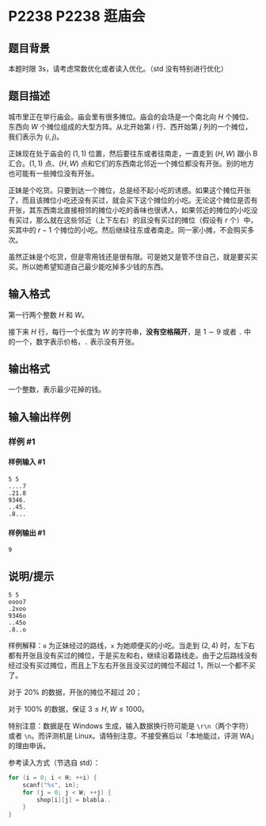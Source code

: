 # P2238 P2238 逛庙会

## 题目背景

本题时限 3s，请考虑常数优化或者读入优化。（std 没有特别进行优化）

## 题目描述

城市里正在举行庙会。庙会里有很多摊位。庙会的会场是一个南北向 $H$ 个摊位、东西向 $W$ 个摊位组成的大型方阵。从北开始第 $i$ 行、西开始第 $j$ 列的一个摊位，我们表示为 $(i,j)$。

正妹现在处于庙会的 $(1,1)$ 位置，然后要往东或者往南走，一直走到 $(H,W)$ 跟小 B 汇合。$(1,1)$ 点、$(H,W)$ 点和它们的东西南北邻近一个摊位都没有开张。别的地方也可能有一些摊位没有开张。

正妹是个吃货。只要到达一个摊位，总是经不起小吃的诱惑。如果这个摊位开张了，而且该摊位小吃还没有买过，就会买下这个摊位的小吃。无论这个摊位是否有开张，其东西南北直接相邻的摊位小吃的香味也很诱人，如果邻近的摊位的小吃没有买过，那么就在这些邻近（上下左右）的且没有买过的摊位（假设有 $r$ 个）中，买其中的 $r-1$ 个摊位的小吃。然后继续往东或者南走。同一家小摊，不会购买多次。

虽然正妹是个吃货，但是零用钱还是很有限。可是她又是管不住自己，就是要买买买。所以她希望知道自己最少能吃掉多少钱的东西。

## 输入格式

第一行两个整数 $H$ 和 $W$。

接下来 $H$ 行，每行一个长度为 $W$ 的字符串，**没有空格隔开**，是 $1\sim9$ 或者 `.` 中的一个，数字表示价格，`.` 表示没有开张。

## 输出格式

一个整数，表示最少花掉的钱。

## 输入输出样例

### 样例 #1

#### 样例输入 #1

```
5 5
....7
.21.8
9346.
..45.
.8...
```

#### 样例输出 #1

```
9
```

## 说明/提示

```plain
5 5
oooo7
.2xoo
9346o
..45o
.8..o
```

样例解释：`o` 为正妹经过的路线，`x` 为她顺便买的小吃。当走到 $(2,4)$ 时，左下右都有开张且没有买过的摊位，于是买左和右，继续沿着路线走。由于之后路线没有经过没有买过摊位，而且上下左右开张且没买过的摊位不超过 $1$，所以一个都不买了。

对于 $20\%$ 的数据，开张的摊位不超过 $20$；

对于 $100\%$ 的数据，保证 $3\le H,W\le1000$。

特别注意：数据是在 Windows 生成，输入数据换行符可能是 `\r\n`（两个字符）或者 `\n`。而评测机是 Linux。请特别注意。不接受赛后以「本地能过，评测 WA」的理由申诉。

参考读入方式（节选自 std）：

```cpp
for (i = 0; i < H; ++i) {
	scanf("%s", in);
	for (j = 0; j < W; ++j) {
		shop[i][j] = blabla..
	}
}
```
